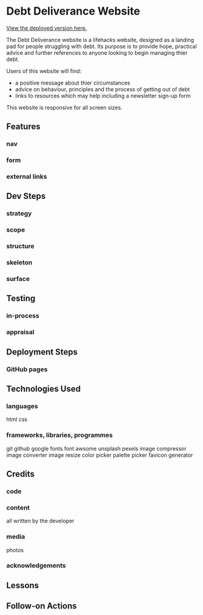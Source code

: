 # Debt Deliverance Website

[View the deployed version here.](https://duffew.github.io/debt-deliverance/)

The Debt Deliverance website is a lifehacks website, designed as a landing pad for people struggling with debt. Its purpose is to provide hope, practical advice and further references to anyone looking to begin managing thier debt.

Users of this website will find: 
+ a positive message about thier circumstances 
+ advice on behaviour, principles and the process of getting out of debt
+ links to resources which may help including a newsletter sign-up form

This website is responsive for all screen sizes.





## Features
### nav
### form
### external links

## Dev Steps
### strategy
### scope
### structure
### skeleton
### surface

## Testing
### in-process
### appraisal

## Deployment Steps
### GitHub pages

## Technologies Used
### languages
html
css
### frameworks, libraries, programmes
git
github
google fonts
font awsome
unsplash
pexels
image compressor
image converter
image resize
color picker
palette picker
favicon generator

## Credits
### code
### content
all written by the developer
### media
photos
### acknowledgements

## Lessons

## Follow-on Actions

